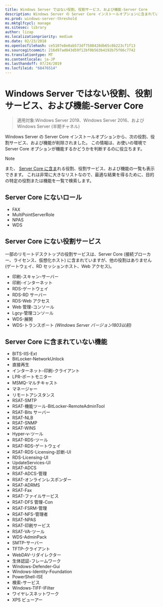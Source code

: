 ```yaml
---
title: Windows Server ではない役割、役割サービス、および機能-Server Core
description: Windows Server の Server Core インストールオプションに含まれていない役割と機能について説明します。
ms.prod: windows-server-threshold
ms.mktglfcycl: manage
ms.sitesec: library
author: lizap
ms.localizationpriority: medium
ms.date: 02/23/2018
ms.openlocfilehash: ce5107e8e0ab573df7588428db65c8b223cf1f13
ms.sourcegitcommit: 216d97ad843d59f12bf0b563b4192b75f66c7742
ms.translationtype: MT
ms.contentlocale: ja-JP
ms.lasthandoff: 07/24/2019
ms.locfileid: "68476514"
---
```

# <a name="roles-role-services-and-features-not-in-windows-server---server-core"></a>Windows Server ではない役割、役割サービス、および機能-Server Core

> 適用対象:Windows Server 2019、Windows Server 2016、および Windows Server (半期チャネル)

Windows Server の Server Core インストールオプションから、次の役割、役割サービス、および機能が削除されました。 この情報は、お使いの環境で Server Core オプションが機能するかどうかを判断するのに役立ちます。

> [!NOTE]
> また、 [Server Core に含ま](server-core-roles-and-services.md)れる役割、役割サービス、および機能の一覧も表示できます。 これは非常に大きなリストなので、最適な結果を得るために、目的の特定の役割または機能を一覧で検索します。

## <a name="roles-not-in-server-core"></a>Server Core にないロール

- FAX
- MultiPointServerRole
- NPAS
- WDS

## <a name="role-services-not-in-server-core"></a>Server Core にない役割サービス
一部のリモートデスクトップの役割サービスは、Server Core (接続ブローカー、ライセンス、仮想化ホスト) に含まれていますが、他の役割はありません (ゲートウェイ、RD セッションホスト、Web アクセス)。

- 印刷-スキャン-サーバー
- 印刷-インターネット
- RDS-ゲートウェイ
- RDS-RD サーバー
- RDS-Web アクセス
- Web 管理-コンソール
- Lgcy-管理コンソール
- WDS-展開
- WDS-トランスポート *(Windows Server バージョン1803以前)*

## <a name="features-not-in-server-core"></a>Server Core に含まれていない機能

- BITS-IIS-Ext
- BitLocker-NetworkUnlock
- 直接再生
- インターネット-印刷-クライアント
- LPR-ポートモニター
- MSMQ-マルチキャスト
- マネージャー
- リモートアシスタンス
- RSAT-SMTP
- RSAT-機能ツール-BitLocker-RemoteAdminTool
- RSAT-Bits サーバー
- RSAT-NLB
- RSAT-SNMP
- RSAT-WINS
- Hyper-v-ツール
- RSAT-RDS-ツール
- RSAT-RDS-ゲートウェイ
- RSAT-RDS-Licensing-診断-UI
- RDS-Licensing-UI
- UpdateServices-UI
- RSAT-ADCS
- RSAT-ADCS-管理
- RSAT-オンラインレスポンダー
- RSAT-ADRMS
- RSAT-Fax
- RSAT-ファイルサービス
- RSAT-DFS 管理-Con
- RSAT-FSRM-管理
- RSAT-NFS-管理者
- RSAT-NPAS
- RSAT-印刷サービス
- RSAT-VA-ツール
- WDS-AdminPack
- SMTP-サーバー
- TFTP-クライアント
- WebDAV-リダイレクター
- 生体認証-フレームワーク
- Windows-Defender-Gui
- Windows-Identity-Foundation
- PowerShell-ISE
- 検索-サービス
- Windows-TIFF-IFilter
- ワイヤレスネットワーク
- XPS ビューアー

